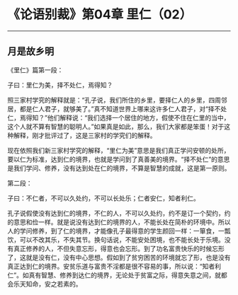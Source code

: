 # 《论语别裁》第04章 里仁（02）

------

## 月是故乡明

《里仁》篇第一段：

子曰：里仁为美，择不处仁，焉得知？

照三家村学究的解释就是：“孔子说，我们所住的乡里，要择仁人的乡里，四周邻居，都是仁人君子，就够美了。”真不知道世界上哪来这许多仁人君子，对“择不处仁，焉得知？”他们解释说：“我们选择一个居住的地方，假使不住在仁里的当中，这个人就不算有智慧的聪明人。”如果真是如此，那么，我们大家都是笨蛋！对于这种解释，刚才批评过了，这是三家村的学究们的解释。

现在依照我们新三家村学究的解释，“里仁为美”意思是我们真正学问安顿的处所，要以仁为标准，达到仁的境界，也就是学问到了真善美的境界。“择不处仁”的意思是我们学问、修养，没有达到处在仁的境界，不算是智慧的成就，这是第一原则。

第二段：

子曰：不仁者，不可以久处约，不可以长处乐；仁者安仁，知者利仁。

孔子说假使没有达到仁的境界，不仁的人，不可以久处约，约不是订一个契约，约的意思和俭一样。就是说没有达到仁的境界的人，不能长处在简朴的环境中。所以人的学问修养，到了仁的境界，才能像孔子最得意的学生颜回一样：一箪食，一瓢饮，可以不改其乐，不失其节。换句话说，不能安处困境，也不能长处于乐境。没有真正修养的人，不但失意忘形，得意也会忘形。到了功名富贵快乐的时候忘形了，这就是没有仁，没有中心思想。假如到了贫穷困苦的环境就忘了形，也是没有真正达到仁的境界。安贫乐道与富贵不淫都是很不容易的事，所以说：“知者利仁”。如真有智慧、修养到达仁的境界，无论处于贫富之际，得意失意之间，就都会乐天知命，安之若素的。
